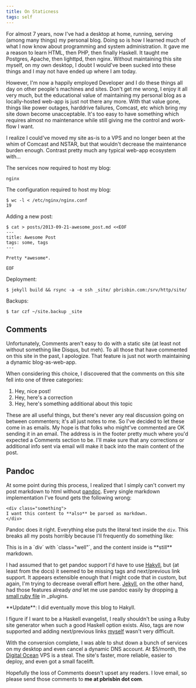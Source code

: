```yaml
---
title: On Staticness
tags: self
---
```


For almost 7 years, now I've had a desktop at home, running, serving 
(among many things) my personal blog. Doing so is how I learned much of 
what I now know about programming and system administration. It gave me 
a reason to learn HTML, then PHP, then finally Haskell. It taught me 
Postgres, Apache, then lighttpd, then nginx. Without maintaining this 
site myself, on my own desktop, I doubt I would've been sucked into 
these things and I may not have ended up where I am today.

However, I'm now a happily employed Developer and I do these things all 
day on other people's machines and sites. Don't get me wrong, I enjoy it 
all very much, but the educational value of maintaining my personal blog 
as a locally-hosted web-app is just not there any more. With that value 
gone, things like power outages, harddrive failures, Comcast, etc which 
bring my site down become unacceptable. It's too easy to have something 
which requires almost no maintenance while still giving me the control 
and work-flow I want.

I realize I could've moved my site as-is to a VPS and no longer been at 
the whim of Comcast and NSTAR, but that wouldn't decrease the 
maintenance burden enough. Contrast pretty much any typical web-app 
ecosystem with...

The services now required to host my blog:

```
nginx
```

The configuration required to host my blog:

```
$ wc -l < /etc/nginx/nginx.conf
19
```

Adding a new post:

```
$ cat > posts/2013-09-21-awesome_post.md <<EOF
---
title: Awesome Post
tags: some, tags
---

Pretty *awesome*.

EOF
```

Deployment:

```
$ jekyll build && rsync -a -e ssh _site/ pbrisbin.com:/srv/http/site/
```

Backups:

```
$ tar czf ~/site.backup _site
```

## Comments

Unfortunately, Comments aren't easy to do with a static site (at least 
not without something like Disqus, but meh). To all those that have 
commented on this site in the past, I apologize. That feature is just 
not worth maintaining a dynamic blog-as-web-app.

When considering this choice, I discovered that the comments on this 
site fell into one of three categories:

1. Hey, nice post!
2. Hey, here's a correction
3. Hey, here's something additional about this topic

These are all useful things, but there's never any real discussion going 
on between commenters; it's all just notes to me. So I've decided to let 
these come in as emails. My hope is that folks who might've commented 
are OK sending it in an email. The address is in the footer pretty much 
where you'd expected a Comments section to be. I'll make sure that any 
corrections or additional info sent via email will make it back into the 
main content of the post.

## Pandoc

At some point during this process, I realized that I simply can't 
convert my post markdown to html without [pandoc][]. Every single 
markdown implementation I've found gets the following wrong:

[pandoc]: http://johnmacfarlane.net/pandoc/

```
<div class="something">
I want this content to **also** be parsed as markdown.
</div>
```

Pandoc does it right. Everything else puts the literal text inside the 
`div`. This breaks all my posts horribly because I'll frequently do 
something like:

<div class="well">
This is in a `div` with `class="well"`, and the content inside is 
**still** markdown.
</div>

I had assumed that to get pandoc support I'd have to use [Hakyll][], but 
(at least from the docs) it seemed to be missing tags and next/previous 
link support. It appears extensible enough that I might code that in 
custom, but again, I'm trying to decrease overall effort here. 
[Jekyll][], on the other hand, had those features already *and* let me 
use pandoc easily by dropping [a small ruby file][plugin] in \_plugins.

<div class="well">
**Update**: I did eventually move this blog to Hakyll.

I figure if I want to be a Haskell evangelist, I really shouldn't be using a
Ruby site generator when such a good Haskell option exists. Also, tags are now
supported and adding next/previous links [myself][Navigation] wasn't very
difficult.
</div>

[hakyll]: http://jaspervdj.be/hakyll/
[jekyll]: http://jekyllrb.com/
[plugin]: https://github.com/pbrisbin/pbrisbin.com/blob/jekyll/_plugins/pandoc_converter.rb
[navigation]: https://github.com/pbrisbin/pbrisbin.com/blob/master/src/Navigation.hs

With the conversion complete, I was able to shut down a bunch of 
services on my desktop and even cancel a dynamic DNS account. At 
$5/month, the [Digital Ocean][digitalocean] VPS is a steal. The site's 
faster, more reliable, easier to deploy, and even got a small facelift.

[digitalocean]: https://www.digitalocean.com/

Hopefully the loss of Comments doesn't upset any readers. I love email, 
so please send those comments to **me at pbrisbin dot com**.
